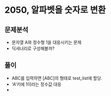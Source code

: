 # 2050, 알파벳을 숫자로 변환

## 문제분석
- 문자열 A와 정수형 1을 대응시키는 문제
- 딕셔너리로 구성해볼까?

## 풀이
- ABC를 입력하면 [ABC]의 형태로 test_list에 할당.
- 'A'키에 1이라는 정수값 대응
- 